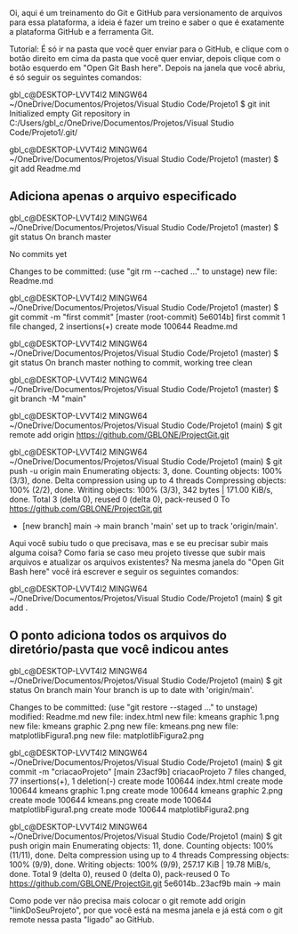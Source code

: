 Oi, aqui é um treinamento do Git e GitHub para versionamento de arquivos para essa plataforma,
a ideia é fazer um treino e saber o que é exatamente a plataforma GitHub e a ferramenta Git.

Tutorial:
É só ir na pasta que você quer enviar para o GitHub, e clique com o botão direito em cima da pasta
que você quer enviar, depois clique com o botão esquerdo em "Open Git Bash here".
Depois na janela que você abriu, é só seguir os seguintes comandos:

gbl_c@DESKTOP-LVVT4I2 MINGW64 ~/OneDrive/Documentos/Projetos/Visual Studio Code/Projeto1
$ git init
Initialized empty Git repository in C:/Users/gbl_c/OneDrive/Documentos/Projetos/Visual Studio Code/Projeto1/.git/

gbl_c@DESKTOP-LVVT4I2 MINGW64 ~/OneDrive/Documentos/Projetos/Visual Studio Code/Projeto1 (master)
$ git add Readme.md
## Adiciona apenas o arquivo especificado ##

gbl_c@DESKTOP-LVVT4I2 MINGW64 ~/OneDrive/Documentos/Projetos/Visual Studio Code/Projeto1 (master)
$ git status
On branch master

No commits yet

Changes to be committed:
  (use "git rm --cached <file>..." to unstage)
        new file:   Readme.md


gbl_c@DESKTOP-LVVT4I2 MINGW64 ~/OneDrive/Documentos/Projetos/Visual Studio Code/Projeto1 (master)
$ git commit -m "first commit"
[master (root-commit) 5e6014b] first commit
 1 file changed, 2 insertions(+)
 create mode 100644 Readme.md

gbl_c@DESKTOP-LVVT4I2 MINGW64 ~/OneDrive/Documentos/Projetos/Visual Studio Code/Projeto1 (master)
$ git status
On branch master
nothing to commit, working tree clean

gbl_c@DESKTOP-LVVT4I2 MINGW64 ~/OneDrive/Documentos/Projetos/Visual Studio Code/Projeto1 (master)
$ git branch -M "main"

gbl_c@DESKTOP-LVVT4I2 MINGW64 ~/OneDrive/Documentos/Projetos/Visual Studio Code/Projeto1 (main)
$ git remote add origin https://github.com/GBLONE/ProjectGit.git

gbl_c@DESKTOP-LVVT4I2 MINGW64 ~/OneDrive/Documentos/Projetos/Visual Studio Code/Projeto1 (main)
$ git push -u origin main
Enumerating objects: 3, done.
Counting objects: 100% (3/3), done.
Delta compression using up to 4 threads
Compressing objects: 100% (2/2), done.
Writing objects: 100% (3/3), 342 bytes | 171.00 KiB/s, done.
Total 3 (delta 0), reused 0 (delta 0), pack-reused 0
To https://github.com/GBLONE/ProjectGit.git
 * [new branch]      main -> main
branch 'main' set up to track 'origin/main'.

Aqui você subiu tudo o que precisava, mas e se eu precisar subir mais alguma coisa?
Como faria se caso meu projeto tivesse que subir mais arquivos e atualizar os arquivos
existentes? 
Na mesma janela do "Open Git Bash here" você irá escrever e seguir os seguintes comandos:

gbl_c@DESKTOP-LVVT4I2 MINGW64 ~/OneDrive/Documentos/Projetos/Visual Studio Code/Projeto1 (main)
$ git add . 
## O ponto adiciona todos os arquivos do diretório/pasta que você indicou antes ##

gbl_c@DESKTOP-LVVT4I2 MINGW64 ~/OneDrive/Documentos/Projetos/Visual Studio Code/Projeto1 (main)
$ git status
On branch main
Your branch is up to date with 'origin/main'.

Changes to be committed:
  (use "git restore --staged <file>..." to unstage)
        modified:   Readme.md
        new file:   index.html
        new file:   kmeans graphic 1.png
        new file:   kmeans graphic 2.png
        new file:   kmeans.png
        new file:   matplotlibFigura1.png
        new file:   matplotlibFigura2.png

gbl_c@DESKTOP-LVVT4I2 MINGW64 ~/OneDrive/Documentos/Projetos/Visual Studio Code/Projeto1 (main)
$ git commit -m "criacaoProjeto"
[main 23acf9b] criacaoProjeto
 7 files changed, 77 insertions(+), 1 deletion(-)
 create mode 100644 index.html
 create mode 100644 kmeans graphic 1.png
 create mode 100644 kmeans graphic 2.png
 create mode 100644 kmeans.png
 create mode 100644 matplotlibFigura1.png
 create mode 100644 matplotlibFigura2.png

gbl_c@DESKTOP-LVVT4I2 MINGW64 ~/OneDrive/Documentos/Projetos/Visual Studio Code/Projeto1 (main)
$ git push origin main
Enumerating objects: 11, done.
Counting objects: 100% (11/11), done.
Delta compression using up to 4 threads
Compressing objects: 100% (9/9), done.
Writing objects: 100% (9/9), 257.17 KiB | 19.78 MiB/s, done.
Total 9 (delta 0), reused 0 (delta 0), pack-reused 0
To https://github.com/GBLONE/ProjectGit.git
   5e6014b..23acf9b  main -> main

Como pode ver não precisa mais colocar o git remote add origin "linkDoSeuProjeto",
por que você está na mesma janela e já está com o git remote nessa pasta "ligado" ao
GitHub. 